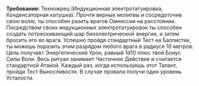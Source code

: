 **Требования:** Техножрец (Индукционная электротатуировка, Конденсаторная катушка).
Прочтя верные молитвы и сосредоточив свою волю, ты способен разить врагов Омниссии на расстоянии. Посредством своих индукционных электротатуировок ты способен создать потрескивающий шар биоэлектрической энергии, и затем бросить его во врага. Успешно пройдя стандартный Тест на Баллистик, ты можешь поразить этим разрядом любого врага в радиусе 10 метров. Цель получает Энергетический Урон, равный 1d10 плюс твой Бонус Силы Воли. Весь ритуал занимает Частичное Действие и считается стандартной Атакой. Каждый раз, когда используешь этот Талант, пройди Тест Выносливости. В случае провала получи один уровень Усталости.